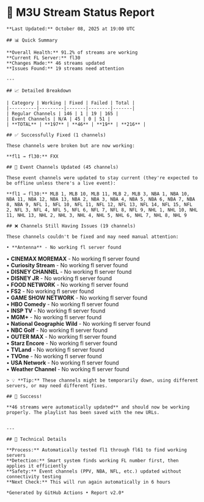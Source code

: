 # 🔧 M3U Stream Status Report
    
    **Last Updated:** October 08, 2025 at 19:00 UTC
    
    ## 📊 Quick Summary
    
    **Overall Health:** 91.2% of streams are working  
    **Current FL Server:** fl30  
    **Changes Made:** 46 streams updated  
    **Issues Found:** 19 streams need attention  
    
    ---
    
    ## 📈 Detailed Breakdown
    
    | Category | Working | Fixed | Failed | Total |
    |----------|---------|-------|--------|-------|
    | Regular Channels | 146 | 1 | 19 | 165 |
    | Event Channels | N/A | 45 | 0 | 51 |
    | **TOTAL** | **197** | **46** | **19** | **216** |
    
    ## ✅ Successfully Fixed (1 channels)
    
    These channels were broken but are now working:
    
    **fl1 → fl30:** FXX  

    ## 🔄 Event Channels Updated (45 channels)
    
    These event channels were updated to stay current (they're expected to be offline unless there's a live event):
    
    **fl1 → fl30:** MLB 1, MLB 10, MLB 11, MLB 2, MLB 3, NBA 1, NBA 10, NBA 11, NBA 12, NBA 13, NBA 2, NBA 3, NBA 4, NBA 5, NBA 6, NBA 7, NBA 8, NBA 9, NFL 1, NFL 10, NFL 11, NFL 12, NFL 13, NFL 14, NFL 15, NFL 2, NFL 3, NFL 4, NFL 5, NFL 6, NFL 7, NFL 8, NFL 9, NHL 1, NHL 10, NHL 11, NHL 13, NHL 2, NHL 3, NHL 4, NHL 5, NHL 6, NHL 7, NHL 8, NHL 9  

    ## ❌ Channels Still Having Issues (19 channels)
    
    These channels couldn't be fixed and may need manual attention:
    
    • **Antenna** - No working fl server found  
• **CINEMAX MOREMAX** - No working fl server found  
• **Curiosity Stream** - No working fl server found  
• **DISNEY CHANNEL** - No working fl server found  
• **DISNEY JR** - No working fl server found  
• **FOOD NETWORK** - No working fl server found  
• **FS2** - No working fl server found  
• **GAME SHOW NETWORK** - No working fl server found  
• **HBO Comedy** - No working fl server found  
• **INSP TV** - No working fl server found  
• **MGM+** - No working fl server found  
• **National Geographic Wild** - No working fl server found  
• **NBC Golf** - No working fl server found  
• **OUTER MAX** - No working fl server found  
• **Starz Encore** - No working fl server found  
• **TVLand** - No working fl server found  
• **TVOne** - No working fl server found  
• **USA Network** - No working fl server found  
• **Weather Channel** - No working fl server found  

    > 💡 **Tip:** These channels might be temporarily down, using different servers, or may need different fixes.
    
    ## 🎉 Success!
    
    **46 streams were automatically updated** and should now be working properly. The playlist has been saved with the new URLs.
    
    
    ---
    
    ## 🔧 Technical Details
    
    **Process:** Automatically tested fl1 through fl61 to find working servers  
    **Detection:** Smart system finds working FL number first, then applies it efficiently  
    **Safety:** Event channels (PPV, NBA, NFL, etc.) updated without connectivity testing  
    **Next Check:** This will run again automatically in 6 hours  
    
    *Generated by GitHub Actions • Report v2.0*
    
